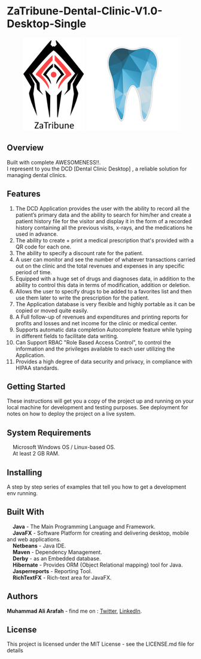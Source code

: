 # ZaTribune-Dental-Clinic-V1.0-Desktop-Single
<p align="center">
  <img src="screenshots/co.png" height="250"/>
  <img src="screenshots/dc.png" height="250"/>
</p>

## Overview  
Built with complete AWESOMENESS!!.  
I represent to you the DCD [Dental Clinic Desktop] , a reliable solution for managing dental clinics.

## Features  

1. The DCD Application provides the user with the ability to record all the patient’s primary data and the ability to search for him/her and create a patient history file for the visitor and display it in the form of a recorded history containing all the previous visits, x-rays, and the medications he used in advance.  
2. The ability to create + print a medical prescription that's provided with a QR code for each one.  
3. The ability to specify a discount rate for the patient.    
3. A user can monitor and see the number of whatever transactions carried out on the clinic and the total revenues and expenses in any specific period of time.  
4. Equipped with a huge set of drugs and diagnoses data, in addition to the ability to control this data in terms of modification, addition or deletion.  
5. Allows the user to specify drugs to be added to a favorites list and then use them later to write the prescription for the patient.  
6. The Application database is very flexible and highly portable as it can be copied or moved quite easily.  
7. A Full follow-up of revenues and expenditures and printing reports for profits and losses and net income for the clinic or medical center.  
8. Supports automatic data completion Autocomplete feature while typing in different fields to facilitate data writing.  
9. Can Support RBAC "Role Based Access Control", to control the information and the privileges available to each user utilizing the Application.  
10. Provides a high degree of data security and privacy, in compliance with HIPAA standards.   


## Getting Started  
These instructions will get you a copy of the project up and running on your local machine for development and testing purposes. See deployment for notes on how to deploy the project on a live system.

## System Requirements  
&nbsp;&nbsp;&nbsp;&nbsp;Microsoft Windows OS / Linux-based OS.  
&nbsp;&nbsp;&nbsp;&nbsp;At least 2 GB RAM.  

## Installing  
A step by step series of examples that tell you how to get a development env running.  
## Built With  
&nbsp;&nbsp;&nbsp;&nbsp;**Java** - The Main Programming Language and Framework.  
&nbsp;&nbsp;&nbsp;&nbsp;**JavaFX** - Software Platform for creating and delivering desktop, mobile and web applications.   
&nbsp;&nbsp;&nbsp;&nbsp;**Netbeans** - Java IDE.  
&nbsp;&nbsp;&nbsp;&nbsp;**Maven** - Dependency Management.  
&nbsp;&nbsp;&nbsp;&nbsp;**Derby** - as an Embedded database.  
&nbsp;&nbsp;&nbsp;&nbsp;**Hibernate** - Provides ORM {Object Relational mapping} tool for Java.  
&nbsp;&nbsp;&nbsp;&nbsp;**Jasperreports** - Reporting Tool.  
&nbsp;&nbsp;&nbsp;&nbsp;**RichTextFX** - Rich-text area for JavaFX.  

## Authors  
   **Muhammad Ali Arafah** - find me on : [Twitter](https://twitter.com/ZaTribune), [LinkedIn](https://www.linkedin.com/in/zatribune).  
   
## License

This project is licensed under the MIT License - see the LICENSE.md file for details

